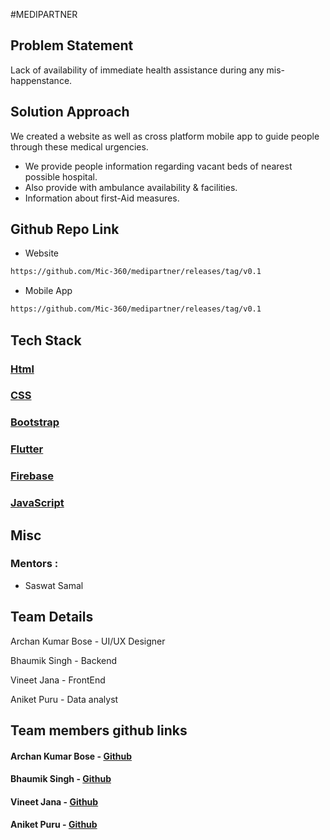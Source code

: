 #MEDIPARTNER

## Problem Statement

Lack of availability of immediate health assistance during any mis-happenstance.

## Solution Approach

We created a website as well as cross platform mobile app to guide people through these medical urgencies.

- We provide people information regarding vacant beds of nearest possible hospital.
- Also provide with ambulance availability & facilities.
- Information about first-Aid measures.

## Github Repo Link

- Website

```html
https://github.com/Mic-360/medipartner/releases/tag/v0.1
```

- Mobile App

```html
https://github.com/Mic-360/medipartner/releases/tag/v0.1
```

## Tech Stack

### [Html](https://www.w3schools.com/html/)

### [CSS](https://www.w3schools.com/css/)

### [Bootstrap](https://getbootstrap.com/)

### [Flutter](https://flutter.dev/)

### [Firebase](https://firebase.google.com/)

### [JavaScript](https://www.w3schools.com/js/)

## Misc

### Mentors :

- Saswat Samal

## Team Details

Archan Kumar Bose - UI/UX Designer

Bhaumik Singh - Backend

Vineet Jana - FrontEnd

Aniket Puru - Data analyst

## Team members github links

#### Archan Kumar Bose - [Github](https://github.com/Archan2021)

#### Bhaumik Singh - [Github](https://github.com/Mic-360)

#### Vineet Jana - [Github](https://github.com/vinij-03)

#### Aniket Puru - [Github](https://github.com/finesse-2823)
